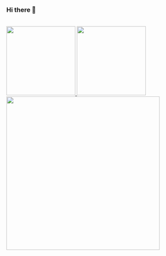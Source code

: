 ### Hi there 👋

<br/>

<a href="https://github.com/IFFANCOE">
  <img height="180em" src="https://github-readme-stats.vercel.app/api?username=IFFANCOE&theme=buefy&show_icons=true" />
  <img height="180em" src="https://github-readme-stats.vercel.app/api/top-langs/?username=IFFANCOE&theme=buefy&layout=compact" />
</a>
<a href="https://github.com/Affan100">
   <img height="400em" src="https://github-readme-stats.vercel.app/api/top-langs/?username=IFFANCOE&langs_count=8" />
</a>

<br/>

<!--
**IFFANCOE/IFFANCOE** is a ✨ _special_ ✨ repository because its `README.md` (this file) appears on your GitHub profile.

Here are some ideas to get you started:

- 🔭 I’m currently working on ...
- 🌱 I’m currently learning ...
- 👯 I’m looking to collaborate on ...
- 🤔 I’m looking for help with ...
- 💬 Ask me about ...
- 📫 How to reach me: ...
- 😄 Pronouns: ...
- ⚡ Fun fact: ...
-->
